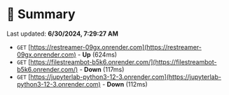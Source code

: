 # 📖 Summary
Last updated: **6/30/2024, 7:29:27 AM**

- `GET` [https://restreamer-09gx.onrender.com](https://restreamer-09gx.onrender.com) - **Up** (624ms)
- `GET` [https://filestreambot-b5k6.onrender.com/](https://filestreambot-b5k6.onrender.com/) - **Down** (117ms)
- `GET` [https://jupyterlab-python3-12-3.onrender.com](https://jupyterlab-python3-12-3.onrender.com) - **Down** (112ms)
